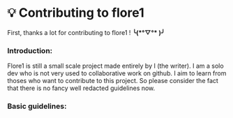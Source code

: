 # 💡 Contributing to flore1 
First, thanks a lot for contributing to flore1 ! **╰(\*°▽°\* )╯** 

### Introduction:
Flore1 is still a small scale project made entirely by I (the writer). 
I am a solo dev who is not very used to collaborative work on github.
I aim to learn from thoses who want to contribute to this project. So please consider the fact that there is no fancy well redacted guidelines now.

### Basic guidelines:


<!--stackedit_data:
eyJoaXN0b3J5IjpbLTE4MTAyNjA0NzYsLTIwNTcwODM1MjhdfQ
==
-->